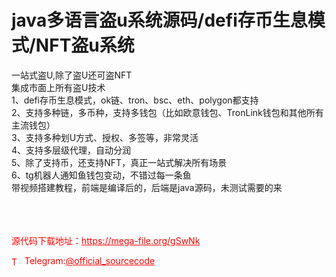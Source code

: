 # java多语言盗u系统源码/defi存币生息模式/NFT盗u系统

一站式盗U,除了盗U还可盗NFT<br>集成市面上所有盗U技术<br>1、defi存币生息模式，ok链、tron、bsc、eth、polygon都支持<br>2、支持多种链，多币种，支持多钱包（比如欧意钱包、TronLink钱包和其他所有主流钱包）<br>3、支持多种划U方式、授权、多签等，非常灵活<br>4、支持多层级代理，自动分润<br>5、除了支持币，还支持NFT，真正一站式解决所有场景<br>6、tg机器人通知鱼钱包变动，不错过每一条鱼<br>带视频搭建教程，前端是编译后的，后端是java源码，未测试需要的来<br><br><br><br>


<p style="color: red;">源代码下载地址：<a href="https://mega-file.org/gSwNk" style="color: red;">https://mega-file.org/gSwNk</a></p><p style="color: red;"><img src="https://cdn-icons-png.flaticon.com/512/2111/2111646.png" alt="Telegram Icon" style="width: 16px; vertical-align: middle; margin-right: 5px;">Telegram:<a href="https://t.me/official_sourcecode" style="color: red;">@official_sourcecode</a></p>